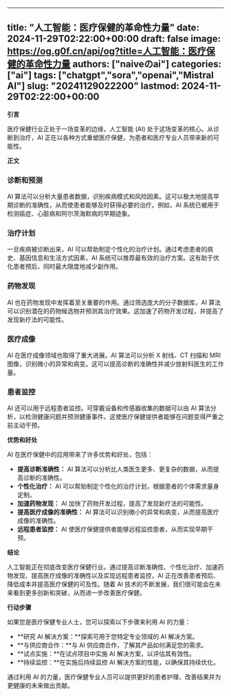 
---
title: "人工智能：医疗保健的革命性力量"
date: 2024-11-29T02:22:00+00:00
draft: false
image: https://og.g0f.cn/api/og?title=人工智能：医疗保健的革命性力量
authors: ["naiveのai"]
categories: ["ai"]
tags: ["chatgpt","sora","openai","Mistral AI"]
slug: "20241129022200"
lastmod: 2024-11-29T02:22:00+00:00
---
**引言**

医疗保健行业正处于一场变革的边缘，人工智能 (AI) 处于这场变革的核心。从诊断到治疗，AI 正在以各种方式重塑医疗保健，为患者和医疗专业人员带来新的可能性。

**正文**

### 诊断和预测

AI 算法可以分析大量患者数据，识别疾病模式和风险因素。这可以极大地提高早期诊断的准确性，从而使患者能够及时获得必要的治疗。例如，AI 系统已被用于检测癌症、心脏病和阿尔茨海默病的早期迹象。

### 治疗计划

一旦疾病被诊断出来，AI 可以帮助制定个性化的治疗计划。通过考虑患者的病史、基因信息和生活方式因素，AI 系统可以推荐最有效的治疗方案。这有助于优化患者预后，同时最大限度地减少副作用。

### 药物发现

AI 也在药物发现中发挥着至关重要的作用。通过筛选庞大的分子数据库，AI 算法可以识别潜在的药物候选物并预测其治疗效果。这加速了药物开发过程，并提高了发现新疗法的可能性。

### 医疗成像

AI 在医疗成像领域也取得了重大进展。AI 算法可以分析 X 射线、CT 扫描和 MRI 图像，识别微小的异常和病变。这可以提高诊断的准确性并减少放射科医生的工作量。

### 患者监控

AI 还可以用于远程患者监控。可穿戴设备和传感器收集的数据可以由 AI 算法分析，以检测健康问题并预测健康事件。这使医疗保健提供者能够在问题变得严重之前主动干预。

**优势和好处**

AI 在医疗保健中的应用带来了许多优势和好处，包括：

- **提高诊断准确性：** AI 算法可以分析比人类医生更多、更复杂的数据，从而提高诊断的准确性。
- **个性化治疗：** AI 可以帮助制定个性化的治疗计划，根据患者的个体需求量身定制。
- **加速药物发现：** AI 加快了药物开发过程，提高了发现新疗法的可能性。
- **提高医疗成像的准确性：** AI 算法可以识别微小的异常和病变，从而提高医疗成像的准确性。
- **远程患者监控：** AI 使医疗保健提供者能够远程监控患者，从而实现早期干预。

**结论**

人工智能正在彻底改变医疗保健行业。通过提高诊断准确性、个性化治疗、加速药物发现、提高医疗成像的准确性以及实现远程患者监控，AI 正在改善患者预后、降低成本并提高医疗保健的可及性。随着 AI 技术的不断发展，我们很可能会在未来看到更多创新和突破，从而进一步改善医疗保健。

**行动步骤**

如果您是医疗保健专业人士，您可以探索以下步骤来利用 AI 的力量：

- **研究 AI 解决方案：**探索可用于您特定专业领域的 AI 解决方案。
- **与供应商合作：**与 AI 供应商合作，了解其产品如何满足您的需求。
- **试点实施：**在试点项目中实施 AI 解决方案，以评估其有效性。
- **持续监控：**在实施后持续监控 AI 解决方案的性能，以确保其持续优化。

通过利用 AI 的力量，医疗保健专业人员可以提供更好的患者护理，改善结果并为更健康的未来做出贡献。